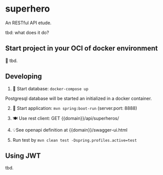 # superhero
An RESTful API etude.

tbd: what does it do?

## Start project in your OCI of docker environment

🐋 tbd.

## Developing

1. 🐋 Start database: `docker-compose up` 

Postgresql database will be started an initialized in a docker container. 

2. 🚀 Start application: `mvn spring:boot-run` (server.port: 8888)

3. 🍽️ Use rest client: GET {{domain}}/api/superheros/

4. 💡See openapi definition at {{domain}}/swagger-ui.html

5. Run test by `mvn clean test -Dspring.profiles.active=test`

## Using JWT

tbd. 
